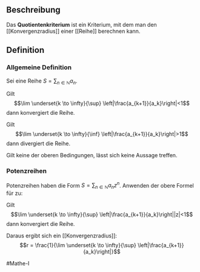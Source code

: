## Beschreibung
Das **Quotientenkriterium** ist ein Kriterium, mit dem man den [[Konvergenzradius]] einer [[Reihe]] berechnen kann.

## Definition
### Allgemeine Definition
Sei eine Reihe $S = \sum_{n \in \mathbb{N}}a_n$.

Gilt
$$\lim \underset{k \to \infty}{\sup} \left|\frac{a_{k+1}}{a_k}\right|<1$$
dann konvergiert die Reihe.

Gilt
$$\lim \underset{k \to \infty}{\inf} \left|\frac{a_{k+1}}{a_k}\right|>1$$
dann divergiert die Reihe.

Gilt keine der oberen Bedingungen, lässt sich keine Aussage treffen.

### Potenzreihen
Potenzreihen haben die Form $S = \sum_{n \in \mathbb{N}}a_n z^n$.
Anwenden der obere Formel für zu:

Gilt
$$\lim \underset{k \to \infty}{\sup} \left|\frac{a_{k+1}}{a_k}\right||z|<1$$
dann konvergiert die Reihe.

Daraus ergibt sich ein [[Konvergenzradius]]:
$$r = \frac{1}{\lim \underset{k \to \infty}{\sup} \left|\frac{a_{k+1}}{a_k}\right|}$$



#Mathe-I